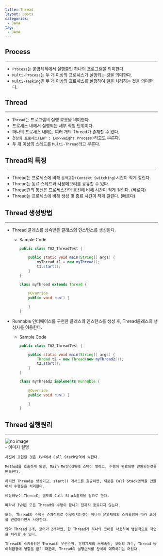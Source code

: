 ```yaml
---
title: Thread
layout: posts
categories:
 - JAVA
tag:
 - JAVA
---
```


## __Process__
---
- `Process`는 운영체제에서 실행중인 하나의 프로그램을 의미한다.
- `Multi-Process`는 두 개 이상의 프로세스가 실행되는 것을 의미한다.
- `Multi-Tasking`은 두 개 이상의 프로세스를 실행하여 일을 처리하는 것을 의미한다.

## __Thread__
---
- `Thread`는 프로그램의 실행 흐름을 의미한다.
- 프로세스 내에서 실행되는 세부 작업 단위이다.
- 하나의 프로세스 내에는 여러 개의 Thread가 존재할 수 있다.
- `경량화 프로세스(LWP : Low-weight Process)`라고도 부른다.
- 두 개 이상의 스레드를 `Multi-Thread`라고 부른다.

## __Thread의 특징__
---
- Thread는 프로세스에 비해 `문맥교환(Context Switching)`시간이 적게 걸린다.
- Thread는 동료 스레드와 사용메모리를 공유할 수 있다.
- Thread간의 통신은 프로세스간의 통신에 비해 시간이 적게 걸린다. (빠르다)
- Thread는 프로세스에 비해 생성 및 종료 시간이 적게 걸린다. (빠르다)

## __Thread 생성방법__
---
- Thread 클래스를 상속받은 클래스의 인스턴스를 생성한다.
    - Sample Code

        ```java
        public class T02_ThreadTest {

        	public static void main(String[] args) {
        		myThread t1 = new myThread();
        		t1.start();
        	}
        }

        class myThread extends Thread {
        	
        	@Override
        	public void run() {

        	}
        }
        ```

- Runnable 인터페이스를 구현한 클래스의 인스턴스를 생성 후, Thread클래스의 생성자를 이용한다.
    - Sample Code

        ```java
        public class T02_ThreadTest {

        	public static void main(String[] args) {
        		Thread t2 = new Thread(new myThread2());
        		t2.start();
        	}
        }

        class myThread2 implements Runnable {
        	
        	@Override
        	public void run() {

        	}
        }
        ```

## __Thread 실행원리__
---
<div style="text-aline:center;">
    <img alt="no image" src="https://user-images.githubusercontent.com/67519366/93761482-d0d9c900-fc48-11ea-949d-3e65dfb0b16a.png"></img>
</div>
- 이미지 설명

    사진에 표현된 것은 JVM에서 Call Stack영역에 속한다. 

    Method를 호출하게 되면, Main Method위에 스택이 쌓이고, 수행이 완료되면 반환되는것을 반복한다. 

    하지만 Thread는 생성되고, start() 메서드를 호출하면, 새로운 Call Stack영역을 만들어서 수행문을 처리한다.

    예상하듯이 Thread는 별도의 Call Stack영역을 필요로 한다.

    따라서 JVM은 모든 Thread의 수행이 끝나기 전까지 종료되지 않는다.

    또한, Thread의 수행은 순차적으로 이루어지는것이 아니라 운영체제의 스케줄링에 따라 코어를 번갈아가면서 사용한다.

    만약 Thread 2개, 코어가 2개라면, 한 Thread가 하나의 코어를 사용하여 병렬적으로 작업을 처리할 수 있다.

    Thread의 스케줄링은 Thread의 우선순위, 운영체제의 스케줄링, 코어의 개수, Thread 등 여러환경에 영향을 받기 때문에, Thread의 실행순서를 완벽히 예측하기는 어렵다.
